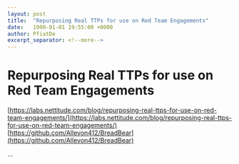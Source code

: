 ```yaml
---
layout: post
title:  "Repurposing Real TTPs for use on Red Team Engagements"
date:   1990-01-01 19:55:00 +0000
author: PfiatDe
excerpt_separator: <!--more-->
---
```


# Repurposing Real TTPs for use on Red Team Engagements
[https://labs.nettitude.com/blog/repurposing-real-ttps-for-use-on-red-team-engagements/](https://labs.nettitude.com/blog/repurposing-real-ttps-for-use-on-red-team-engagements/)
[https://github.com/Allevon412/BreadBear](https://github.com/Allevon412/BreadBear)

...
<!--more-->
